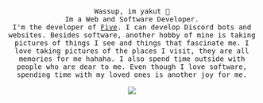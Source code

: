 <p align="center">
 <br><br>
  <samp>
    Wassup, im yakut 👋<br>
    Im a Web and Software Developer.<br>
    I'm the developer of <a href="https://discord.gg/five" target="_blank">Five</a>. I can develop Discord bots and websites. Besides software, another hobby of mine is taking pictures of things I see and things that fascinate me. I love taking pictures of the places I visit, they are all memories for me hahaha. I also spend time outside with people who are dear to me. Even though I love software, spending time with my loved ones is another joy for me.<br>
    <br><img src="https://count.getloli.com/get/@yakut?theme=asoul">
      </samp>
</p>
